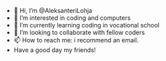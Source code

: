 - 👋 Hi, I’m @AleksanteriLohja
- 👀 I’m interested in coding and computers
- 🌱 I’m currently learning coding in vocational school
- 💞️ I’m looking to collaborate with fellow coders
- 📫 How to reach me: i recommend an email.
-   Have a good day my friends!

<!---
AleksanteriLohja/AleksanteriLohja is a ✨ special ✨ repository because its `README.md` (this file) appears on your GitHub profile.
You can click the Preview link to take a look at your changes.
--->
